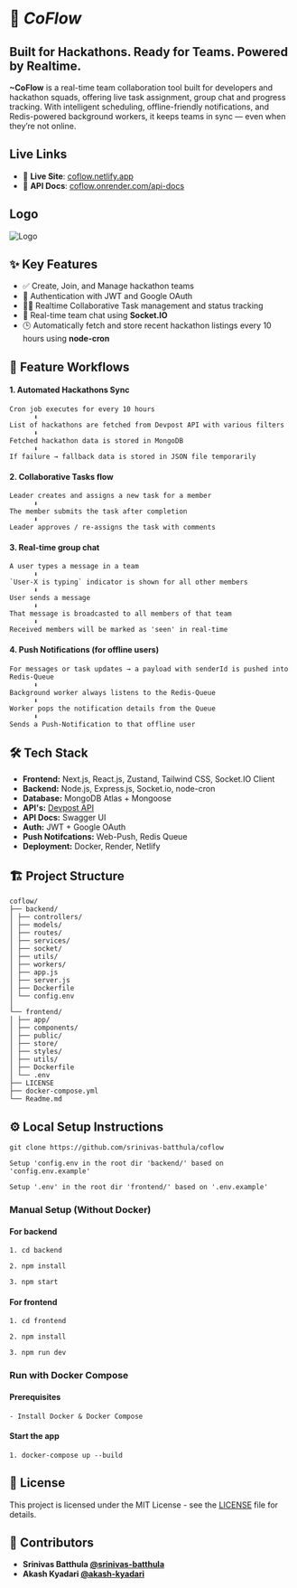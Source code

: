 
#      🚀 ***CoFlow***
## Built for Hackathons. Ready for Teams. Powered by Realtime.

**~CoFlow** is a real-time team collaboration tool built for developers and hackathon squads, offering live task assignment, group chat and progress tracking. With intelligent scheduling, offline-friendly notifications, and Redis-powered background workers, it keeps teams in sync — even when they’re not online.


## Live Links
- 🔗 **Live Site**: [coflow.netlify.app](https://coflow.netlify.app)
- 🔗 **API Docs**: [coflow.onrender.com/api-docs](https://coflow-backend-bcgk.onrender.com/api-docs)

## Logo

![Logo](https://github.com/srinivas-batthula/coflow/blob/main/frontend/public/logosvg.png)

## ✨ Key Features

- ✅ Create, Join, and Manage hackathon teams
- 🔐 Authentication with JWT and Google OAuth
- 🧑‍💻 Realtime Collaborative Task management and status tracking
- 💬 Real-time team chat using **Socket.IO**
- 🕒 Automatically fetch and store recent hackathon listings every 10 hours using **node-cron**
## 🔁 Feature Workflows

#### **1.** Automated Hackathons Sync
```
Cron job executes for every 10 hours
      ⬇
List of hackathons are fetched from Devpost API with various filters
      ⬇
Fetched hackathon data is stored in MongoDB
      ⬇
If failure → fallback data is stored in JSON file temporarily
```

#### **2.** Collaborative Tasks flow
```
Leader creates and assigns a new task for a member
      ⬇
The member submits the task after completion
      ⬇
Leader approves / re-assigns the task with comments

```

#### **3.** Real-time group chat
```
A user types a message in a team
      ⬇
`User-X is typing` indicator is shown for all other members
      ⬇
User sends a message
      ⬇
That message is broadcasted to all members of that team
      ⬇
Received members will be marked as 'seen' in real-time
```

#### **4.** Push Notifications (for offline users)
```
For messages or task updates → a payload with senderId is pushed into Redis-Queue
      ⬇
Background worker always listens to the Redis-Queue
      ⬇
Worker pops the notification details from the Queue
      ⬇
Sends a Push-Notification to that offline user
```


## 🛠 Tech Stack

- **Frontend:** Next.js, React.js, Zustand, Tailwind CSS, Socket.IO Client
- **Backend:** Node.js, Express.js, Socket.io, node-cron
- **Database:** MongoDB Atlas + Mongoose
- **API's:** [Devpost API](https://devpost.com/api/hackathons)
- **API Docs:** Swagger UI
- **Auth:** JWT + Google OAuth
- **Push Notifcations:** Web-Push, Redis Queue
- **Deployment:** Docker, Render, Netlify

## 🏗️ Project Structure

```
coflow/
├── backend/
│ ├── controllers/
│ ├── models/
│ ├── routes/
│ ├── services/
│ ├── socket/
│ ├── utils/
│ ├── workers/
│ ├── app.js
│ ├── server.js
│ ├── Dockerfile
│ └── config.env
│
└── frontend/
│ ├── app/
│ ├── components/
│ ├── public/
│ ├── store/
│ ├── styles/
│ ├── utils/
│ ├── Dockerfile
│ └── .env
├── LICENSE
├── docker-compose.yml
└── Readme.md
```

## ⚙️ Local Setup Instructions

```git clone https://github.com/srinivas-batthula/coflow```

```Setup 'config.env in the root dir 'backend/' based on 'config.env.example'```

```Setup '.env' in the root dir 'frontend/' based on '.env.example'```

### Manual Setup (Without Docker)
#### For backend
```
1. cd backend
```
```
2. npm install
```
```
3. npm start
```

#### For frontend
```
1. cd frontend
```
```
2. npm install
```
```
3. npm run dev
```

### Run with Docker Compose
#### Prerequisites
```
- Install Docker & Docker Compose
```

#### Start the app
```
1. docker-compose up --build
```

## 📝 License

This project is licensed under the MIT License - see the [LICENSE](https://github.com/srinivas-batthula/coflow/blob/main/LICENSE) file for details.
## 👥 Contributors

- **Srinivas Batthula [@srinivas-batthula](https://github.com/srinivas-batthula)**
- **Akash Kyadari [@akash-kyadari](https://github.com/akash-kyadari)**